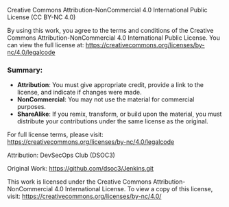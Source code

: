 Creative Commons Attribution-NonCommercial 4.0 International Public License (CC BY-NC 4.0)

By using this work, you agree to the terms and conditions of the Creative Commons Attribution-NonCommercial 4.0 International Public License. You can view the full license at: https://creativecommons.org/licenses/by-nc/4.0/legalcode

### Summary:
- **Attribution**: You must give appropriate credit, provide a link to the license, and indicate if changes were made.
- **NonCommercial**: You may not use the material for commercial purposes.
- **ShareAlike**: If you remix, transform, or build upon the material, you must distribute your contributions under the same license as the original.

For full license terms, please visit: https://creativecommons.org/licenses/by-nc/4.0/legalcode

Attribution: DevSecOps Club (DSOC3)

Original Work: https://github.com/dsoc3/Jenkins.git

This work is licensed under the Creative Commons Attribution-NonCommercial 4.0 International License. To view a copy of this license, visit: https://creativecommons.org/licenses/by-nc/4.0/
